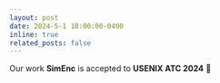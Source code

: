 ```yaml
---
layout: post
date: 2024-5-1 10:00:00-0400
inline: true
related_posts: false
---
```


Our work **SimEnc** is accepted to **USENIX ATC 2024** 🥳
